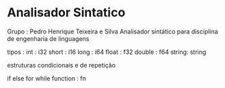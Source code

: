 # Analisador Sintatico
Grupo : Pedro Henrique Teixeira e Silva
Analisador sintático para disciplina de engenharia de linguagens

tipos :
int : i32
short : i16
long : i64
float : f32
double : f64
string: string

estruturas condicionais e de repetição

if else
for
while
function : fn


